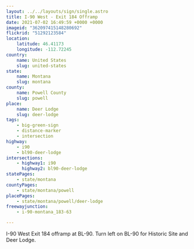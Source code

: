 ```yaml
---
layout: ../../layouts/sign/single.astro
title: I-90 West - Exit 184 Offramp
date: 2021-07-02 16:49:59 +0000 +0000
imageid: "362097415148280692"
flickrid: "51292123584"
location:
    latitude: 46.41173
    longitude: -112.72245
country:
    name: United States
    slug: united-states
state:
    name: Montana
    slug: montana
county:
    name: Powell County
    slug: powell
place:
    name: Deer Lodge
    slug: deer-lodge
tags:
    - big-green-sign
    - distance-marker
    - intersection
highway:
    - i90
    - bl90-deer-lodge
intersections:
    - highway1: i90
      highway2: bl90-deer-lodge
statePages:
    - state/montana
countyPages:
    - state/montana/powell
placePages:
    - state/montana/powell/deer-lodge
freewayjunction:
    - i-90-montana_183-63

---
```

I-90 West Exit 184 offramp at BL-90.  Turn left on BL-90 for Historic Site and Deer Lodge.